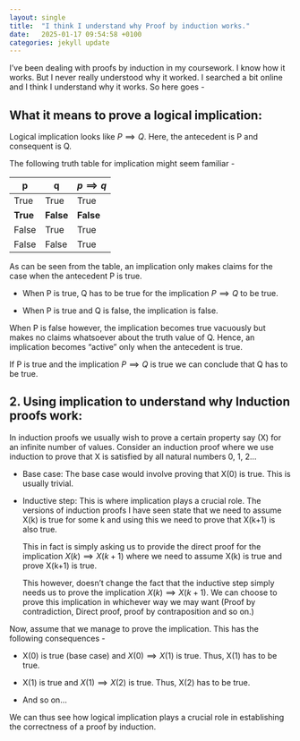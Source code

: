 ```yaml
---
layout: single
title:  "I think I understand why Proof by induction works."
date:   2025-01-17 09:54:58 +0100
categories: jekyll update
---
```


I’ve been dealing with proofs by induction in my coursework. I know how it works. But I never really understood why it worked. I searched a bit online and I think I understand why it works. So here goes -

## What it means to prove a logical implication:
  
Logical implication looks like $P \implies Q$. Here, the antecedent is P and consequent is Q.

The following truth table for implication might seem familiar -

| p | q | $p \implies q$ |
| -------- | -------- | -------- |
| True | True | True |
| **True** | **False** | **False** |
| False| True| True |
| False | False | True|

As can be seen from the table, an implication only makes claims for the case when the antecedent P is true.

- When P is true, Q has to be true for the implication $P \implies Q$ to be true.

- When P is true and Q is false, the implication is false.

When P is false however, the implication becomes true vacuously but makes no claims whatsoever about the truth value of Q. Hence, an implication becomes “active” only when the antecedent is true.

If P is true and the implication $P \implies Q$ is true we can conclude that Q has to be true.

## 2. Using implication to understand why Induction proofs work:
In induction proofs we usually wish to prove a certain property say (X) for an infinite number of values. Consider an induction proof where we use induction to prove that X is satisfied by all natural numbers 0, 1, 2…

- Base case:
The base case would involve proving that X(0) is true. This is usually trivial.

- Inductive step:
This is where implication plays a crucial role. The versions of induction proofs I have seen state that we need to assume X(k) is true for some k and using this we need to prove that X(k+1) is also true.

  This in fact is simply asking us to provide the direct proof for the implication $X(k) \implies X(k+1)$ where we need to assume X(k) is true and prove X(k+1) is true.

  This however, doesn’t change the fact that the inductive step simply needs us to prove the implication $X(k) \implies X(k+1)$. We can choose to prove this implication in whichever way we may want (Proof by contradiction, Direct proof, proof by contraposition and so on.)

Now, assume that we manage to prove the implication. This has the following consequences -

- X(0) is true (base case) and $X(0) \implies X(1)$ is true. Thus, X(1) has to be true.

- X(1) is true and $X(1) \implies X(2)$ is true. Thus, X(2) has to be true.

- And so on…

We can thus see how logical implication plays a crucial role in establishing the correctness of a proof by induction.
